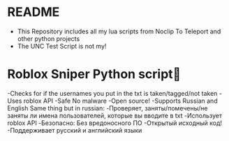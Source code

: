 # README
- This Repository includes all my lua scripts from Noclip To Teleport and other python projects
- The UNC Test Script is not my!

# Roblox Sniper Python script🎯
-Checks for if the usernames you put in the txt is taken/tagged/not taken
-Uses roblox API
-Safe No malware
-Open source!
-Supports Russian and English
Same thing but in russian:
-Проверяет, заняты/помечены/не заняты ли имена пользователей, которые вы вводите в txt
-Использует roblox API
-Безопасно: Без вредоносного ПО
-Открытый исходный код!
-Поддерживает русский и английский языки
